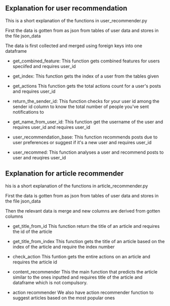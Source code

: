 ## Explanation for user recommendation
This is a short explanation of the functions in user_recommender.py

First the data is gotten from as json from tables of user data and stores in the file json_data

The data is first collected and merged using foreign keys into one dataframe

- get_combined_feature:
    This function gets combined features for users speciifed and requires user_id

-  get_index:
    This function gets the index of a user from the tables given

- get_actions
    This function gets the total actions count for a user's posts and requires user_id

- return_the_sender_id:
    This function checks for your user id among the sender id column to know the total number of people you've sent notifications to

- get_name_from_user_id:
    This function get the username of the user and requires user_id and requires user_id

- user_recommendation_base:
    This function recommends posts due to user preferences or suggest if it's a new user and requires user_id

- user_recommed:
    This function analyses a user and recommend posts to user and reuqires user_id

## Explanation for article recommender
his is a short explanation of the functions in article_recommender.py

First the data is gotten from as json from tables of user data and stores in the file json_data

Then the relevant data is merge and new columns are derived from gotten columns

- get_title_from_id
 This function return the title of an article and requires the id of the article

- get_title_from_index
    This function gets the title of an article based on the index of the article and require the index number

- check_action
 This funtion gets the entire actions on an article and requires the article id

- content_recommender
    This the main function that predicts the article similar to the ones inputted and requires title of the article and dataframe which is not compulsory.

- action recommender
    We also have action recommender function to suggest articles based on the most popular ones

